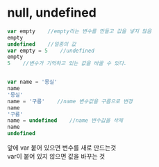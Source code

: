 # null, undefined

```javascript
var empty    //empty라는 변수를 만들고 값을 넣지 않음
empty
undefined    //일종의 값
var empty = 5    //undefined
empty
5    //변수가 기억하고 있는 값을 바꿀 수 있다.


var name = '몽실'
name
'몽실'
name = '구름'    //name 변수값을 구름으로 변경
name
'구름'
name = undefined    //name 변수값을 삭제
name
undefined
```

앞에 var 붙어 있으면 변수를 새로 만드는것  
var이 붙어 있지 않으면 값을 바꾸는 것 

